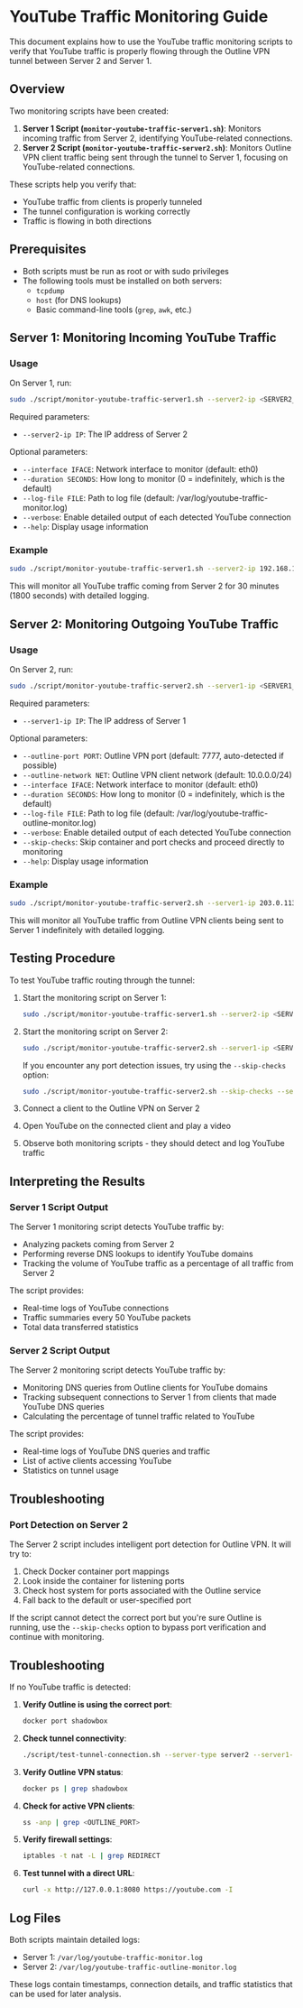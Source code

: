 # YouTube Traffic Monitoring Guide

This document explains how to use the YouTube traffic monitoring scripts to verify that YouTube traffic is properly flowing through the Outline VPN tunnel between Server 2 and Server 1.

## Overview

Two monitoring scripts have been created:

1. **Server 1 Script (`monitor-youtube-traffic-server1.sh`)**: Monitors incoming traffic from Server 2, identifying YouTube-related connections.
2. **Server 2 Script (`monitor-youtube-traffic-server2.sh`)**: Monitors Outline VPN client traffic being sent through the tunnel to Server 1, focusing on YouTube-related connections.

These scripts help you verify that:
- YouTube traffic from clients is properly tunneled
- The tunnel configuration is working correctly
- Traffic is flowing in both directions

## Prerequisites

- Both scripts must be run as root or with sudo privileges
- The following tools must be installed on both servers:
  - `tcpdump`
  - `host` (for DNS lookups)
  - Basic command-line tools (`grep`, `awk`, etc.)

## Server 1: Monitoring Incoming YouTube Traffic

### Usage

On Server 1, run:

```bash
sudo ./script/monitor-youtube-traffic-server1.sh --server2-ip <SERVER2_IP> [OPTIONS]
```

Required parameters:
- `--server2-ip IP`: The IP address of Server 2

Optional parameters:
- `--interface IFACE`: Network interface to monitor (default: eth0)
- `--duration SECONDS`: How long to monitor (0 = indefinitely, which is the default)
- `--log-file FILE`: Path to log file (default: /var/log/youtube-traffic-monitor.log)
- `--verbose`: Enable detailed output of each detected YouTube connection
- `--help`: Display usage information

### Example

```bash
sudo ./script/monitor-youtube-traffic-server1.sh --server2-ip 192.168.1.100 --verbose --duration 1800
```

This will monitor all YouTube traffic coming from Server 2 for 30 minutes (1800 seconds) with detailed logging.

## Server 2: Monitoring Outgoing YouTube Traffic

### Usage

On Server 2, run:

```bash
sudo ./script/monitor-youtube-traffic-server2.sh --server1-ip <SERVER1_IP> [OPTIONS]
```

Required parameters:
- `--server1-ip IP`: The IP address of Server 1

Optional parameters:
- `--outline-port PORT`: Outline VPN port (default: 7777, auto-detected if possible)
- `--outline-network NET`: Outline VPN client network (default: 10.0.0.0/24)
- `--interface IFACE`: Network interface to monitor (default: eth0)
- `--duration SECONDS`: How long to monitor (0 = indefinitely, which is the default)
- `--log-file FILE`: Path to log file (default: /var/log/youtube-traffic-outline-monitor.log)
- `--verbose`: Enable detailed output of each detected YouTube connection
- `--skip-checks`: Skip container and port checks and proceed directly to monitoring
- `--help`: Display usage information

### Example

```bash
sudo ./script/monitor-youtube-traffic-server2.sh --server1-ip 203.0.113.10 --verbose
```

This will monitor all YouTube traffic from Outline VPN clients being sent to Server 1 indefinitely with detailed logging.

## Testing Procedure

To test YouTube traffic routing through the tunnel:

1. Start the monitoring script on Server 1:
   ```bash
   sudo ./script/monitor-youtube-traffic-server1.sh --server2-ip <SERVER2_IP> --verbose
   ```

2. Start the monitoring script on Server 2:
   ```bash
   sudo ./script/monitor-youtube-traffic-server2.sh --server1-ip <SERVER1_IP> --verbose
   ```

   If you encounter any port detection issues, try using the `--skip-checks` option:
   ```bash
   sudo ./script/monitor-youtube-traffic-server2.sh --skip-checks --server1-ip <SERVER1_IP> --verbose
   ```

3. Connect a client to the Outline VPN on Server 2

4. Open YouTube on the connected client and play a video

5. Observe both monitoring scripts - they should detect and log YouTube traffic

## Interpreting the Results

### Server 1 Script Output

The Server 1 monitoring script detects YouTube traffic by:
- Analyzing packets coming from Server 2
- Performing reverse DNS lookups to identify YouTube domains
- Tracking the volume of YouTube traffic as a percentage of all traffic from Server 2

The script provides:
- Real-time logs of YouTube connections
- Traffic summaries every 50 YouTube packets
- Total data transferred statistics

### Server 2 Script Output

The Server 2 monitoring script detects YouTube traffic by:
- Monitoring DNS queries from Outline clients for YouTube domains
- Tracking subsequent connections to Server 1 from clients that made YouTube DNS queries
- Calculating the percentage of tunnel traffic related to YouTube

The script provides:
- Real-time logs of YouTube DNS queries and traffic
- List of active clients accessing YouTube
- Statistics on tunnel usage

## Troubleshooting

### Port Detection on Server 2

The Server 2 script includes intelligent port detection for Outline VPN. It will try to:

1. Check Docker container port mappings
2. Look inside the container for listening ports
3. Check host system for ports associated with the Outline service
4. Fall back to the default or user-specified port

If the script cannot detect the correct port but you're sure Outline is running, use the `--skip-checks` option to bypass port verification and continue with monitoring.

## Troubleshooting

If no YouTube traffic is detected:

1. **Verify Outline is using the correct port**:
   ```bash
   docker port shadowbox
   ```

2. **Check tunnel connectivity**:
   ```bash
   ./script/test-tunnel-connection.sh --server-type server2 --server1-address <SERVER1_IP>
   ```

2. **Verify Outline VPN status**:
   ```bash
   docker ps | grep shadowbox
   ```

3. **Check for active VPN clients**:
   ```bash
   ss -anp | grep <OUTLINE_PORT>
   ```

4. **Verify firewall settings**:
   ```bash
   iptables -t nat -L | grep REDIRECT
   ```

5. **Test tunnel with a direct URL**:
   ```bash
   curl -x http://127.0.0.1:8080 https://youtube.com -I
   ```

## Log Files

Both scripts maintain detailed logs:

- Server 1: `/var/log/youtube-traffic-monitor.log`
- Server 2: `/var/log/youtube-traffic-outline-monitor.log`

These logs contain timestamps, connection details, and traffic statistics that can be used for later analysis.